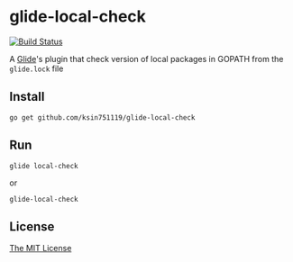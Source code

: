 # glide-local-check
[![Build Status](https://travis-ci.org/ngdinhtoan/glide-cleanup.svg?branch=master)](https://travis-ci.org/ngdinhtoan/glide-cleanup)

A [Glide](https://www.glide.sh/)'s plugin that check version of local packages in GOPATH from the `glide.lock` file

## Install

    go get github.com/ksin751119/glide-local-check

## Run

    glide local-check
    
or

    glide-local-check
## License

[The MIT License](https://github.com/ngdinhtoan/glide-cleanup/blob/master/LICENSE)